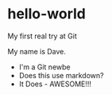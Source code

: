 # hello-world
My first real try at Git

My name is Dave.
- I'm a Git newbe
- Does this use markdown?
 - It Does - AWESOME!!!
  
